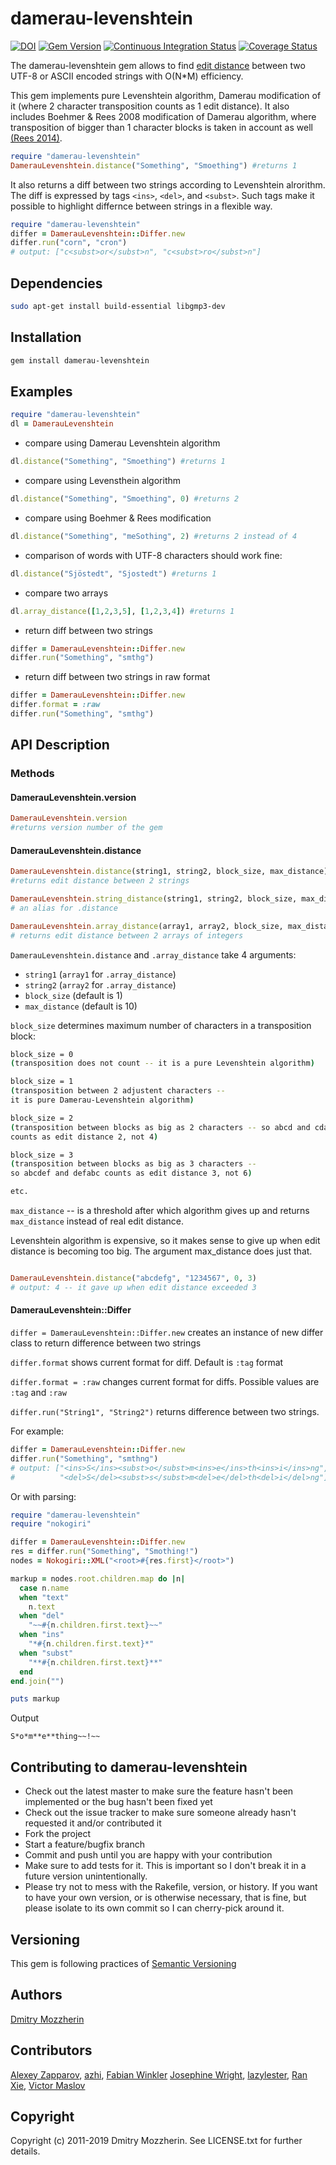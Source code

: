 # damerau-levenshtein

[![DOI](https://zenodo.org/badge/2085407.svg)](https://zenodo.org/badge/latestdoi/2085407)
[![Gem Version][gem_svg]][gem]
[![Continuous Integration Status][ci_svg]][ci]
[![Coverage Status][cov_svg]][cov]

The damerau-levenshtein gem allows to find [edit distance][ed] between two
UTF-8 or ASCII encoded strings with O(N\*M) efficiency.

This gem implements pure Levenshtein algorithm, Damerau modification of it
(where 2 character transposition counts as 1 edit distance). It also includes
Boehmer & Rees 2008 modification of Damerau algorithm, where transposition
of bigger than 1 character blocks is taken in account as well
[(Rees 2014)][rees2014].

```ruby
require "damerau-levenshtein"
DamerauLevenshtein.distance("Something", "Smoething") #returns 1
```

It also returns a diff between two strings according to Levenshtein alrorithm.
The diff is expressed by tags `<ins>`, `<del>`, and `<subst>`. Such tags make
it possible to highlight differnce between strings in a flexible way.

```ruby
require "damerau-levenshtein"
differ = DamerauLevenshtein::Differ.new
differ.run("corn", "cron")
# output: ["c<subst>or</subst>n", "c<subst>ro</subst>n"]
```

## Dependencies

```bash
sudo apt-get install build-essential libgmp3-dev
```

## Installation

```bash
gem install damerau-levenshtein
```

## Examples

```ruby
require "damerau-levenshtein"
dl = DamerauLevenshtein
```

* compare using Damerau Levenshtein algorithm

```ruby
dl.distance("Something", "Smoething") #returns 1
```

* compare using Levensthein algorithm

```ruby
dl.distance("Something", "Smoething", 0) #returns 2
```

* compare using Boehmer & Rees modification

```ruby
dl.distance("Something", "meSothing", 2) #returns 2 instead of 4
```

* comparison of words with UTF-8 characters should work fine:

```ruby
dl.distance("Sjöstedt", "Sjostedt") #returns 1
```

* compare two arrays

```ruby
dl.array_distance([1,2,3,5], [1,2,3,4]) #returns 1
```

* return diff between two strings

```ruby
differ = DamerauLevenshtein::Differ.new
differ.run("Something", "smthg")
```

* return diff between two strings in raw format

```ruby
differ = DamerauLevenshtein::Differ.new
differ.format = :raw
differ.run("Something", "smthg")
```

## API Description

### Methods

#### DamerauLevenshtein.version

```ruby
DamerauLevenshtein.version
#returns version number of the gem
```

#### DamerauLevenshtein.distance

```ruby
DamerauLevenshtein.distance(string1, string2, block_size, max_distance)
#returns edit distance between 2 strings

DamerauLevenshtein.string_distance(string1, string2, block_size, max_distance)
# an alias for .distance

DamerauLevenshtein.array_distance(array1, array2, block_size, max_distance)
# returns edit distance between 2 arrays of integers
```

`DamerauLevenshtein.distance` and `.array_distance` take 4 arguments:

* `string1` (`array1` for `.array_distance`)
* `string2` (`array2` for `.array_distance`)
* `block_size` (default is 1)
* `max_distance` (default is 10)

`block_size` determines maximum number of characters in a transposition block:

```bash
block_size = 0
(transposition does not count -- it is a pure Levenshtein algorithm)

block_size = 1
(transposition between 2 adjustent characters --
it is pure Damerau-Levenshtein algorithm)

block_size = 2
(transposition between blocks as big as 2 characters -- so abcd and cdab
counts as edit distance 2, not 4)

block_size = 3
(transposition between blocks as big as 3 characters --
so abcdef and defabc counts as edit distance 3, not 6)

etc.
```

`max_distance` -- is a threshold after which algorithm gives up and
returns `max_distance` instead of real edit distance.

Levenshtein algorithm is expensive, so it makes sense to give up when edit
distance is becoming too big. The argument max_distance does just that.

```ruby

DamerauLevenshtein.distance("abcdefg", "1234567", 0, 3)
# output: 4 -- it gave up when edit distance exceeded 3

```

#### DamerauLevenshtein::Differ

`differ = DamerauLevenshtein::Differ.new` creates an instance of new differ
class to return difference between two strings

`differ.format` shows current format for diff. Default is `:tag` format

`differ.format = :raw` changes current format for diffs. Possible values
are `:tag` and `:raw`

`differ.run("String1", "String2")` returns difference between two strings.

For example:

```ruby
differ = DamerauLevenshtein::Differ.new
differ.run("Something", "smthng")
# output: ["<ins>S</ins><subst>o</subst>m<ins>e</ins>th<ins>i</ins>ng",
#          "<del>S</del><subst>s</subst>m<del>e</del>th<del>i</del>ng"]

```

Or with parsing:

```ruby
require "damerau-levenshtein"
require "nokogiri"

differ = DamerauLevenshtein::Differ.new
res = differ.run("Something", "Smothing!")
nodes = Nokogiri::XML("<root>#{res.first}</root>")

markup = nodes.root.children.map do |n|
  case n.name
  when "text"
    n.text
  when "del"
    "~~#{n.children.first.text}~~"
  when "ins"
    "*#{n.children.first.text}*"
  when "subst"
    "**#{n.children.first.text}**"
  end
end.join("")

puts markup
```

Output

```text
S*o*m**e**thing~~!~~
```

## Contributing to damerau-levenshtein

* Check out the latest master to make sure the feature hasn't been
  implemented or the bug hasn't been fixed yet
* Check out the issue tracker to make sure someone already hasn't requested
  it and/or contributed it
* Fork the project
* Start a feature/bugfix branch
* Commit and push until you are happy with your contribution
* Make sure to add tests for it. This is important so I don't break it
  in a future version unintentionally.
* Please try not to mess with the Rakefile, version, or history. If you want
  to have your own version, or is otherwise necessary, that is fine, but please
  isolate to its own commit so I can cherry-pick around it.

## Versioning

This gem is following practices of [Semantic Versioning][semver]

## Authors

[Dmitry Mozzherin][dimus]

## Contributors

[Alexey Zapparov][ixti],
[azhi][azhi],
[Fabian Winkler][wynksaiddestroy]
[Josephine Wright][jozr],
[lazylester][lazylester],
[Ran Xie][skarlit],
[Victor Maslov][Nakilon]

## Copyright

Copyright (c) 2011-2019 Dmitry Mozzherin. See LICENSE.txt for
further details.

[gem_svg]: https://badge.fury.io/rb/damerau-levenshtein.svg
[gem]: http://badge.fury.io/rb/damerau-levenshtein
[ci_svg]: https://secure.travis-ci.org/GlobalNamesArchitecture/damerau-levenshtein.svg
[ci]: http://travis-ci.org/GlobalNamesArchitecture/damerau-levenshtein
[dep_svg]: https://gemnasium.com/GlobalNamesArchitecture/damerau-levenshtein.svg
[cov_svg]: https://coveralls.io/repos/GlobalNamesArchitecture/damerau-levenshtein/badge.svg?branch=master
[cov]: https://coveralls.io/r/GlobalNamesArchitecture/damerau-levenshtein?branch=master
[ed]: http://en.wikipedia.org/wiki/Edit_distance
[semver]: http://semver.org/
[dimus]: https://github.com/dimus
[lazylester]: https://github.com/lazylester
[skarlit]: https://github.com/Skarlit
[ixti]: https://github.com/ixti
[azhi]: https://github.com/azhi
[jozr]: https://github.com/jozr
[rees2014]: https://dx.doi.org/10.1371/journal.pone.0107510
[Nakilon]: https://github.com/Nakilon
[wynksaiddestroy]: https://github.com/wynksaiddestroy
